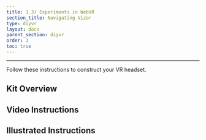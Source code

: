 ```yaml
---
title: 1.3) Experiments in WebVR
section_title: Navigating Vizor
type: diyvr
layout: docs
parent_section: diyvr
order: 3
toc: true
---
```


<hr>
Follow these instructions to construct your VR headset.

## Kit Overview

## Video Instructions

## Illustrated Instructions